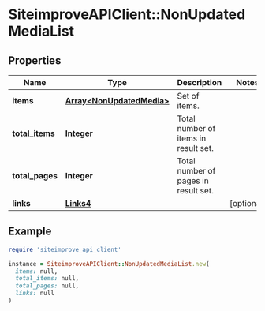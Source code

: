 # SiteimproveAPIClient::NonUpdatedMediaList

## Properties

| Name | Type | Description | Notes |
| ---- | ---- | ----------- | ----- |
| **items** | [**Array&lt;NonUpdatedMedia&gt;**](NonUpdatedMedia.md) | Set of items. |  |
| **total_items** | **Integer** | Total number of items in result set. |  |
| **total_pages** | **Integer** | Total number of pages in result set. |  |
| **links** | [**Links4**](Links4.md) |  | [optional] |

## Example

```ruby
require 'siteimprove_api_client'

instance = SiteimproveAPIClient::NonUpdatedMediaList.new(
  items: null,
  total_items: null,
  total_pages: null,
  links: null
)
```

